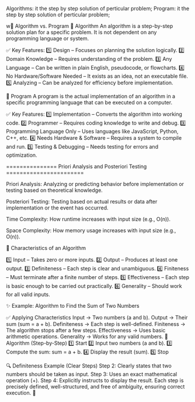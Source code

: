 Algorithms: it the step by step solution of perticular problem;
Program: it the step by step solution of perticular problem;

w📌 Algorithm vs. Program
🔹 Algorithm
An algorithm is a step-by-step solution plan for a specific problem. It is not dependent on any programming language or system.

✅ Key Features:
1️⃣ Design – Focuses on planning the solution logically.
2️⃣ Domain Knowledge – Requires understanding of the problem.
3️⃣ Any Language – Can be written in plain English, pseudocode, or flowcharts.
4️⃣ No Hardware/Software Needed – It exists as an idea, not an executable file.
5️⃣ Analyzing – Can be analyzed for efficiency before implementation.

🔹 Program
A program is the actual implementation of an algorithm in a specific programming language that can be executed on a computer.

✅ Key Features:
1️⃣ Implementation – Converts the algorithm into working code.
2️⃣ Programmer – Requires coding knowledge to write and debug.
3️⃣ Programming Language Only – Uses languages like JavaScript, Python, C++, etc.
4️⃣ Needs Hardware & Software – Requires a system to compile and run.
5️⃣ Testing & Debugging – Needs testing for errors and optimization.

=============== Priori Analysis and Posteriori Testing =======================

Priori Analysis: Analyzing or predicting behavior before implementation or testing based on theoretical knowledge.

Posteriori Testing: Testing based on actual results or data after implementation or the event has occurred.

Time Complexity: How runtime increases with input size (e.g., O(n)).

Space Complexity: How memory usage increases with input size (e.g., O(n)).

🔑 Characteristics of an Algorithm

1️⃣ Input – Takes zero or more inputs.
2️⃣ Output – Produces at least one output.
3️⃣ Definiteness – Each step is clear and unambiguous.
4️⃣ Finiteness – Must terminate after a finite number of steps.
5️⃣ Effectiveness – Each step is basic enough to be carried out practically.
6️⃣ Generality – Should work for all valid inputs.

✨ Example: Algorithm to Find the Sum of Two Numbers

✅ Applying Characteristics
Input → Two numbers (a and b).
Output → Their sum (sum = a + b).
Definiteness → Each step is well-defined.
Finiteness → The algorithm stops after a few steps.
Effectiveness → Uses basic arithmetic operations.
Generality → Works for any valid numbers.
🔢 Algorithm (Step-by-Step)
1️⃣ Start
2️⃣ Input two numbers (a and b).
3️⃣ Compute the sum: sum = a + b.
4️⃣ Display the result (sum).
5️⃣ Stop

🔍 Definiteness Example (Clear Steps)
Step 2: Clearly states that two numbers should be taken as input.
Step 3: Uses an exact mathematical operation (+).
Step 4: Explicitly instructs to display the result.
Each step is precisely defined, well-structured, and free of ambiguity, ensuring correct execution. 🚀
